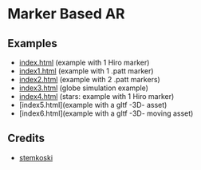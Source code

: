# Marker Based AR

## Examples
* [index.html](index.html) (example with 1 Hiro marker)
* [index1.html](index1.html) (example with 1 .patt marker)
* [index2.html](index2.html) (example with 2 .patt markers)
* [index3.html](index3.html) (globe simulation example)
* [index4.html](index4.html) (stars: example with 1 Hiro marker)
* [index5.html](example with a gltf -3D- asset)
* [index6.html](example with a gltf -3D- moving asset)

## Credits
* [stemkoski](https://stemkoski.github.io/AR.js-examples/index.html)
